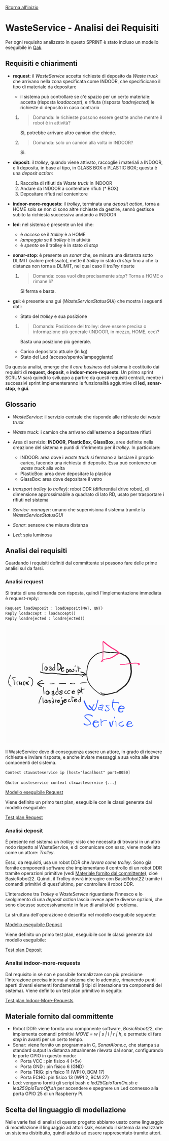 [Ritorna all'inizio](README.md)

# WasteService - Analisi dei Requisiti

Per ogni requisito analizzato in questo SPRINT è stato incluso un modello eseguibile in [Qak](#scelta-del-linguaggio-di-modellazione). 

## Requisiti e chiarimenti

- **request**: il *WasteService* accetta richieste di deposito da *Waste truck* che arrivano nella zona specificata come INDOOR, che specificicano il tipo di materiale da depositare
    - il sistema può controllare se c'è spazio per un certo materiale: accetta (risposta *loadaccept*), e rifiuta (risposta *loadrejected*) le richieste di deposito in caso contrario
    1. > Domanda: le richieste possono essere gestite anche mentre il robot è in attività?

        Sì, potrebbe arrivare altro camion che chiede.

    2. > Domanda: solo un camion alla volta in INDOOR?

        Sì.

- **deposit**: il *trolley*, quando viene attivato, raccoglie i materiali a INDOOR, e li deposita, in base al tipo, in GLASS BOX o PLASTIC BOX; questa è una *deposit action*:
    1. Raccolta di rifiuti da *Waste truck* in INDOOR
    2. Andare da INDOOR a contenitore rifiuti (* BOX)
    3. Depositare rifiuti nel contenitore

- **indoor-more-requests**: il *trolley*, terminata una *deposit action*, torna a HOME solo se non ci sono altre richieste da gestire, sennò gestisce subito la richiesta successiva andando a INDOOR

- **led**: nel sistema è presente un led che:
    - è *acceso* se il *trolley* è a HOME
    - *lampeggia* se il *trolley* è in attività
    - è *spento* se il trolley è in stato di *stop*

- **sonar-stop**: è presente un *sonar* che, se misura una distanza sotto DLIMIT (valore prefissato), mette il *trolley* in stato di *stop* fino a che la distanza non torna a DLIMIT, nel qual caso il *trolley* riparte
    1. > Domanda: cosa vuol dire precisamente *stop*? Torna a HOME o rimane lì?

        Si ferma e basta.

- **gui**: è presente una gui (*WasteServiceStatusGUI*) che mostra i seguenti dati:
    - Stato del *trolley* e sua posizione
    1. > Domanda: Posizione del trolley: deve essere precisa o informazione più generale (INDOOR, in mezzo, HOME, ecc)?
    
        Basta una posizione più generale.
    - Carico depositato attuale (in kg)
    - Stato del Led (acceso/spento/lampeggiante)

Da questa analisi, emerge che il *core business* del sistema è costituito dai requisiti di **request**, **deposit**, e **indoor-more-requests**. Un primo sprint SCRUM sarà quindi lo sviluppo a partire da questi requisiti centrali, mentre i successivi sprint implementeranno le funzionalità aggiuntive di **led**, **sonar-stop**, e **gui**.

## Glossario

- *WasteService*: il servizio centrale che risponde alle richieste dei *waste truck*

- *Waste truck*: i camion che arrivano dall'esterno a depositare rifiuti

- Area di servizio: **INDOOR**, **PlasticBox**, **GlassBox**, aree definite nella creazione del sistema e punti di riferimento per il *trolley*. In particolare:
    - INDOOR: area dove i *waste truck* si fermano a lasciare il proprio carico, facendo una richiesta di deposito. Essa può contenere un *waste truck* alla volta
    - PlasticBox: area dove depositare la plastica
    - GlassBox: area dove depositare il vetro

- *transport trolley* (o *trolley*): robot DDR (differential drive robot), di dimensione approssimabile a quadrato di lato RD, usato per trasportare i rifiuti nel sistema

- *Service-manager*: umano che supervisiona il sistema tramite la *WasteServiceStatusGUI*

- *Sonar*: sensore che misura distanza

- *Led*: spia luminosa

## Analisi dei requisiti

Guardando i requisiti definiti dal committente si possono fare delle prime analisi sul da farsi.

### Analisi **request**

Si tratta di una domanda con risposta, quindi l'implementazione immediata è request-reply:

```
Request loadDeposit : loadDeposit(MAT, QNT)
Reply loadaccept : loadaccept()
Reply loadrejected : loadrejected()
```

![schema request](doc/img/req_request.png)

Il WasteService deve di conseguenza essere un attore, in grado di ricevere richieste e inviare risposte, e anche inviare messaggi a sua volta alle altre componenti del sistema.

```
Context ctxwasteservice ip [host="localhost" port=8050]

QActor wasteservice context ctxwasteservice {...}
```

[Modello eseguibile Request](./model.requisiti/src/request.qak)

Viene definito un primo test plan, eseguibile con le classi generate dal modello eseguibile:

[Test plan Request](./model.requisiti/test/it/unibo/TestRequest.java)

### Analisi **deposit**

È presente nel sistema un *trolley*; visto che necessita di trovarsi in un altro nodo rispetto al WasteService, e di comunicare con esso, viene modellato come un attore: *Trolley*.

Esso, da requisiti, usa un robot DDR che *lavora come trolley*. Sono già fornite componenti software che implementano il controllo di un robot DDR tramite operazioni primitive (vedi [Materiale fornito dal committente](#materiale-fornito-dal-committente)), cioè BasicRobot22. Quindi, il Trolley dovrà interagire con BasicRobot22 tramite i comandi primitivi di quest'ultimo, per controllare il robot DDR.

L'interazione tra *Trolley* e *WasteService* riguardante l'innesco e lo svolgimento di una *deposit action* lascia invece aperte diverse opzioni, che sono discusse successivamente in fase di analisi del problema. 

La struttura dell'operazione è descritta nel modello eseguibile seguente:

[Modello eseguibile Deposit](./model.requisiti/src/deposit.qak)

Viene definito un primo test plan, eseguibile con le classi generate dal modello eseguibile:

[Test plan Deposit](./model.requisiti/test/it/unibo/TestDeposit.java)

### Analisi **indoor-more-requests**

Dal requisito in sè non è possibile formalizzare con più precisione l'interazione precisa interna al sistema che lo adempie, rimanendo punti aperti diversi elementi fondamentali (i tipi di interazione tra componenti del sistema). Viene definito un test plan primitivo in seguito:

[Test plan Indoor-More-Requests](./model.requisiti/test/it/unibo/TestIndoorMoreRequests.java.disabled)

## Materiale fornito dal committente

- Robot DDR: viene fornita una componente software, *BasicRobot22*, che implementa comandi primitivi *MOVE = w | s | l | r | h*, e permette di fare *step* in avanti per un certo tempo.
- Sonar: viene fornito un programma in C, *SonarAlone.c*, che stampa su standard output la distanza attualmente rilevata dal sonar, configurando le porte GPIO in questo modo:
    - Porta VCC : pin fisico 4 (+5v)
    - Porta GND : pin fisico 6 (GND)
    - Porta TRIG: pin fisico 11 (WPI 0, BCM 17)
    - Porta ECHO: pin fisico 13 (WPI 2, BCM 27)
- Led: vengono forniti gli script bash e *led25GpioTurnOn.sh* e *led25GpioTurnOff.sh* per accendere e spegnere un Led connesso alla porta GPIO 25 di un Raspberry Pi.

## Scelta del linguaggio di modellazione

Nelle varie fasi di analisi di questo progetto abbiamo usato come linguaggio di modellazione il linguaggio ad attori Qak, essendo il sistema da realizzare un sistema distribuito, quindi adatto ad essere rappresentato tramite attori.
